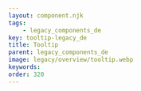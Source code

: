 ```yaml
---
layout: component.njk
tags: 
    - legacy_components_de
key: tooltip-legacy_de
title: Tooltip
parent: legacy_components_de
image: legacy/overview/tooltip.webp
keywords: 
order: 320
---
```


